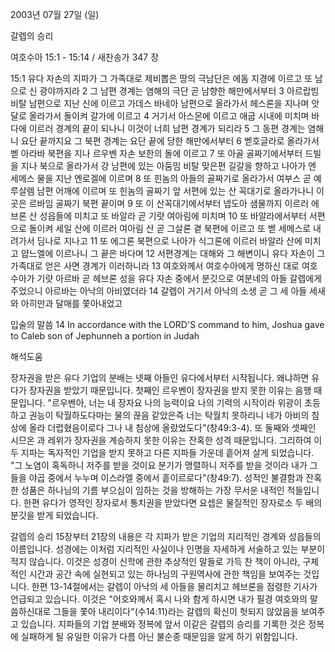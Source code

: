 2003년 07월 27일 (일)

갈렙의 승리



여호수아 15:1 - 15:14 / 새찬송가 347 장


15:1 유다 자손의 지파가 그 가족대로 제비뽑은 땅의 극남단은 에돔 지경에 이르고 또 남으로 신 광야까지라 2 그 남편 경계는 염해의 극단 곧 남향한 해만에서부터 3 아르랍빔 비탈 남편으로 지난 신에 이르고 가데스 바네아 남편으로 올라가서 헤스론을 지나며 앗달로 올라가서 돌이켜 갈가에 이르고 4 거기서 아스몬에 이르고 애굽 시내에 미치며 바다에 이르러 경계의 끝이 되나니 이것이 너희 남편 경계가 되리라 5 그 동편 경계는 염해니 요단 끝까지요 그 북편 경계는 요단 끝에 당한 해만에서부터 6 벧호글라로 올라가서 벧 아라바 북편을 지나 르우벤 자손 보한의 돌에 이르고 7 또 아골 골짜기에서부터 드빌을 지나 북으로 올라가서 강 남편에 있는 아둠밈 비탈 맞은편 길갈을 향하고 나아가 엔 세메스 물을 지난 엔로겔에 이르며 8 또 힌놈의 아들의 골짜기로 올라가서 여부스 곧 예루살렘 남편 어깨에 이르며 또 힌놈의 골짜기 앞 서편에 있는 산 꼭대기로 올라가나니 이 곳은 르바임 골짜기 북편 끝이며 9 또 이 산꼭대기에서부터 넵도아 샘물까지 이르러 에브론 산 성읍들에 미치고 또 바알라 곧 기럇 여아림에 미치며 10 또 바알라에서부터 서편으로 돌이켜 세일 산에 이르러 여아림 산 곧 그살론 곁 북편에 이르고 또 벧 세메스로 내려가서 딤나로 지나고 11 또 에그론 북편으로 나아가 식그론에 이르러 바알라 산에 미치고 얍느엘에 이르나니 그 끝은 바다며 12 서편경계는 대해와 그 해변이니 유다 자손이 그 가족대로 얻은 사면 경계가 이러하니라 13 여호와께서 여호수아에게 명하신 대로 여호수아가 기럇 아르바 곧 헤브론 성을 유다 자손 중에서 분깃으로 여분네의 아들 갈렙에게 주었으니 아르바는 아낙의 아비였더라 14 갈렙이 거기서 아낙의 소생 곧 그 세 아들 세새와 아히만과 달매를 쫓아내었고

입술의 말씀
14 In accordance with the LORD'S command to him, Joshua gave to Caleb son of Jephunneh a portion in Judah

해석도움





장자권을 받은 유다
기업의 분배는 넷째 아들인 유다에서부터 시작됩니다.  왜냐하면 유다가 장자권을 받았기 때문입니다.  첫째인 르우벤이 장자권을 받지 못한 이유는 음행 때문입니다.  "르우벤아, 너는 내 장자요 나의 능력이요 나의 기력의 시작이라 위광이 초등하고 권능이 탁월하도다마는 물의 끊음 같았은즉 너는 탁월치 못하리니 네가 아비의 침상에 올라 더렵혔음이로다 그나 내 침상에 올랐었도다"(창49:3-4).  또 둘째와 셋째인 시므온 과 레위가 장자권을 계승하지 못한 이유는 잔혹한 성격 때문입니다.  그리하여 이 두 지파는 독자적인 기업을 받지 못하고 다른 지파들 가운데 흩어져 살게 되었습니다.  "그 노염이 혹독하니 저주를 받을 것이요 분기가 맹렬하니 저주를 받을 것이라 내가 그들을 야곱 중에서 누누며 이스라엘 중에서 흩이르로다"(창49:7).  성적인 불결함과 잔혹한 성품은 하나님의 기름 부으심이 임하는 것을 방해하는 가장 무서운 내적인 적들입니다.  한편 유다가 영적인 장자로서 통치권을 받았다면 요셉은 물질적인 장자로소 두 배의 분깃을 받게 되었습니다.

갈렙의 승리
15장부터 21장의 내용은 각 지파가 받은 기업의 지리적인 경계와 성읍들의 이름입니다.  성경에는 이처럼 지리적인 사실이나 인명을 자세하게 서술하고 있는 부분이 적지 않습니다.  이것은 성경이 신학에 관한 추상적인 말들로 가득 찬 책이 아니라, 구체적인 시간과 공간 속에 실현되고 있는 하나님의 구원역사에 관한 책임을 보여주는 것입니다.  한편 13-14절에서는 갈렙이 아낙의 세 아들을 물리치고 헤브론을 점령한 기사가 언급되고 있습니다.  이것은 "어호와께서 혹시 나와 함게 하시면 내가 필경 여호와의 말씀하신대로 그들을 쫓아 내리이다"(수14:11)라는 갈렙의 확신이 헛되지 않았음을 보여주고 있습니다.  지파들의 기업 분배와 정복에 앞서 이같은 갈렙의 승리를 기록한 것은 정복에 실패하게 될 유일한 이유가 다름 아닌 불순종 때문임을 알게 하기 위함입니다.